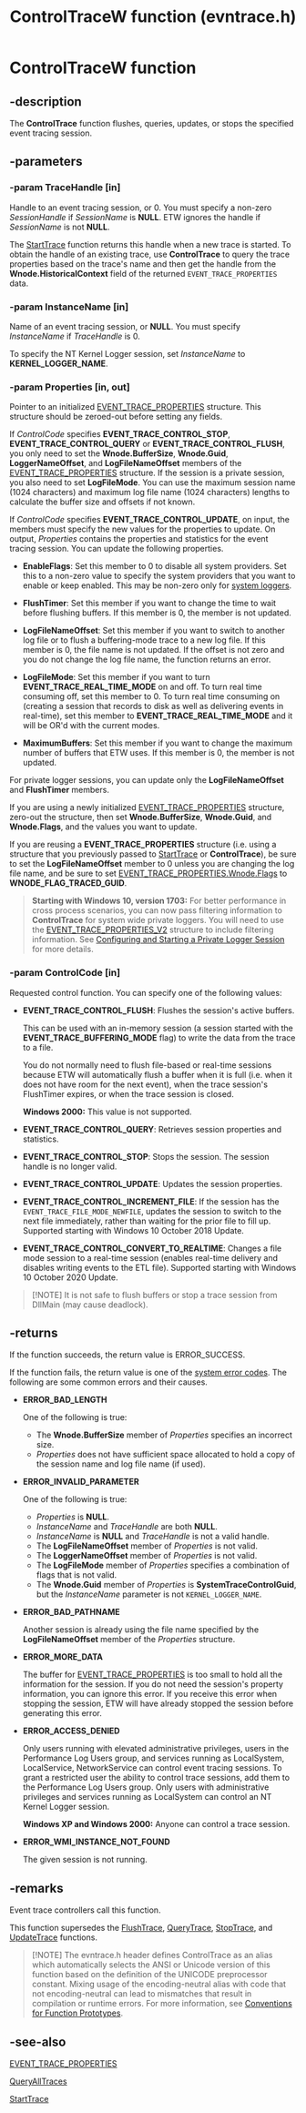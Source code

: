 ﻿---
UID: NF:evntrace.ControlTraceW
title: ControlTraceW function (evntrace.h)
description:
  The ControlTrace function flushes, queries, updates, or stops the specified
  event tracing session.
helpviewer_keywords:
  [
    "ControlTrace",
    "ControlTrace function [ETW]",
    "ControlTraceA",
    "ControlTraceW",
    "EVENT_TRACE_CONTROL_FLUSH",
    "EVENT_TRACE_CONTROL_QUERY",
    "EVENT_TRACE_CONTROL_STOP",
    "EVENT_TRACE_CONTROL_UPDATE",
    "_evt_controltrace",
    "base.controltrace",
    "etw.controltrace",
    "evntrace/ControlTrace",
    "evntrace/ControlTraceA",
    "evntrace/ControlTraceW",
  ]
old-location: etw\controltrace.htm
tech.root: ETW
ms.assetid: c39f669c-ff40-40ed-ba47-798474ec2de4
ms.date: 12/05/2018
ms.keywords:
  ControlTrace, ControlTrace function [ETW], ControlTraceA, ControlTraceW,
  EVENT_TRACE_CONTROL_FLUSH, EVENT_TRACE_CONTROL_QUERY,
  EVENT_TRACE_CONTROL_STOP, EVENT_TRACE_CONTROL_UPDATE, _evt_controltrace,
  base.controltrace, etw.controltrace, evntrace/ControlTrace,
  evntrace/ControlTraceA, evntrace/ControlTraceW
req.header: evntrace.h
req.include-header:
req.target-type: Windows
req.target-min-winverclnt: Windows 2000 Professional [desktop apps \| UWP apps]
req.target-min-winversvr: Windows 2000 Server [desktop apps \| UWP apps]
req.kmdf-ver:
req.umdf-ver:
req.ddi-compliance:
req.unicode-ansi: ControlTraceW (Unicode) and ControlTraceA (ANSI)
req.idl:
req.max-support:
req.namespace:
req.assembly:
req.type-library:
req.lib:
  Sechost.lib on Windows 8.1 and Windows Server 2012 R2; Advapi32.lib on
  Windows 8, Windows Server 2012, Windows 7, Windows Server 2008 R2, Windows
  Server 2008, Windows Vista and Windows XP
req.dll:
  Sechost.dll on Windows 8.1 and Windows Server 2012; Advapi32.dll on Windows 8,
  Windows Server 2012, Windows 7, Windows Server 2008 R2, Windows Server 2008,
  Windows Vista and Windows XP
req.irql:
targetos: Windows
req.typenames:
req.redist:
ms.custom: 19H1
f1_keywords:
  - ControlTraceW
  - evntrace/ControlTraceW
dev_langs:
  - c++
topic_type:
  - APIRef
  - kbSyntax
api_type:
  - DllExport
api_location:
  - Sechost.dll
  - Advapi32.dll
  - API-MS-Win-DownLevel-AdvAPI32-l2-1-1.dll
  - API-MS-Win-Eventing-Controller-l1-1-0.dll
  - API-MS-Win-Eventing-Legacy-l1-1-0.dll
  - AdvApi32Legacy.dll
  - KernelBase.dll
api_name:
  - ControlTrace
  - ControlTraceA
  - ControlTraceW
---

# ControlTraceW function

## -description

The **ControlTrace** function flushes, queries, updates, or stops the specified
event tracing session.

## -parameters

### -param TraceHandle [in]

Handle to an event tracing session, or 0. You must specify a non-zero
_SessionHandle_ if _SessionName_ is **NULL**. ETW ignores the handle if
_SessionName_ is not **NULL**.

The [StartTrace](/windows/win32/api/evntrace/nf-evntrace-starttracew) function
returns this handle when a new trace is started. To obtain the handle of an
existing trace, use **ControlTrace** to query the trace properties based on the
trace's name and then get the handle from the **Wnode.HistoricalContext** field
of the returned `EVENT_TRACE_PROPERTIES` data.

### -param InstanceName [in]

Name of an event tracing session, or **NULL**. You must specify _InstanceName_
if _TraceHandle_ is 0.

To specify the NT Kernel Logger session, set _InstanceName_ to
**KERNEL_LOGGER_NAME**.

### -param Properties [in, out]

Pointer to an initialized
[EVENT_TRACE_PROPERTIES](/windows/win32/api/evntrace/ns-evntrace-event_trace_properties)
structure. This structure should be zeroed-out before setting any fields.

If _ControlCode_ specifies **EVENT_TRACE_CONTROL_STOP**,
**EVENT_TRACE_CONTROL_QUERY** or **EVENT_TRACE_CONTROL_FLUSH**, you only need to
set the **Wnode.BufferSize**, **Wnode.Guid**, **LoggerNameOffset**, and
**LogFileNameOffset** members of the
[EVENT_TRACE_PROPERTIES](/windows/win32/api/evntrace/ns-evntrace-event_trace_properties)
structure. If the session is a private session, you also need to set
**LogFileMode**. You can use the maximum session name (1024 characters) and
maximum log file name (1024 characters) lengths to calculate the buffer size and
offsets if not known.

If _ControlCode_ specifies **EVENT_TRACE_CONTROL_UPDATE**, on input, the members
must specify the new values for the properties to update. On output,
_Properties_ contains the properties and statistics for the event tracing
session. You can update the following properties.

- **EnableFlags**: Set this member to 0 to disable all system providers. Set
  this to a non-zero value to specify the system providers that you want to
  enable or keep enabled. This may be non-zero only for
  [system loggers](/windows/win32/api/evntrace/nf-evntrace-starttracew#system-loggers).

- **FlushTimer**: Set this member if you want to change the time to wait before
  flushing buffers. If this member is 0, the member is not updated.

- **LogFileNameOffset**: Set this member if you want to switch to another log
  file or to flush a buffering-mode trace to a new log file. If this member is
  0, the file name is not updated. If the offset is not zero and you do not
  change the log file name, the function returns an error.

- **LogFileMode**: Set this member if you want to turn
  **EVENT_TRACE_REAL_TIME_MODE** on and off. To turn real time consuming off,
  set this member to 0. To turn real time consuming on (creating a session that
  records to disk as well as delivering events in real-time), set this member to
  **EVENT_TRACE_REAL_TIME_MODE** and it will be OR'd with the current modes.

- **MaximumBuffers**: Set this member if you want to change the maximum number
  of buffers that ETW uses. If this member is 0, the member is not updated.

For private logger sessions, you can update only the **LogFileNameOffset** and
**FlushTimer** members.

If you are using a newly initialized
[EVENT_TRACE_PROPERTIES](/windows/win32/api/evntrace/ns-evntrace-event_trace_properties)
structure, zero-out the structure, then set **Wnode.BufferSize**,
**Wnode.Guid**, and **Wnode.Flags**, and the values you want to update.

If you are reusing a **EVENT_TRACE_PROPERTIES** structure (i.e. using a
structure that you previously passed to
[StartTrace](/windows/win32/api/evntrace/nf-evntrace-starttracew) or
**ControlTrace**), be sure to set the **LogFileNameOffset** member to 0 unless
you are changing the log file name, and be sure to set
[EVENT_TRACE_PROPERTIES.Wnode.Flags](/windows/win32/api/evntrace/ns-evntrace-event_trace_properties)
to **WNODE_FLAG_TRACED_GUID**.

> **Starting with Windows 10, version 1703:** For better performance in cross
> process scenarios, you can now pass filtering information to **ControlTrace**
> for system wide private loggers. You will need to use the
> [EVENT_TRACE_PROPERTIES_V2](/windows/win32/api/evntrace/ns-evntrace-event_trace_properties_v2)
> structure to include filtering information. See
> [Configuring and Starting a Private Logger Session](/windows/win32/etw/configuring-and-starting-a-private-logger-session)
> for more details.

### -param ControlCode [in]

Requested control function. You can specify one of the following values:

- **EVENT_TRACE_CONTROL_FLUSH**: Flushes the session's active buffers.

  This can be used with an in-memory session (a session started with the
  **EVENT_TRACE_BUFFERING_MODE** flag) to write the data from the trace to a
  file.

  You do not normally need to flush file-based or real-time sessions because ETW
  will automatically flush a buffer when it is full (i.e. when it does not have
  room for the next event), when the trace session's FlushTimer expires, or when
  the trace session is closed.

  **Windows 2000:** This value is not supported.

- **EVENT_TRACE_CONTROL_QUERY**: Retrieves session properties and statistics.

- **EVENT_TRACE_CONTROL_STOP**: Stops the session. The session handle is no
  longer valid.

- **EVENT_TRACE_CONTROL_UPDATE**: Updates the session properties.

- **EVENT_TRACE_CONTROL_INCREMENT_FILE**: If the session has the
  `EVENT_TRACE_FILE_MODE_NEWFILE`, updates the session to switch to the next
  file immediately, rather than waiting for the prior file to fill up. Supported
  starting with Windows 10 October 2018 Update.

- **EVENT_TRACE_CONTROL_CONVERT_TO_REALTIME**: Changes a file mode session to a
  real-time session (enables real-time delivery and disables writing events to
  the ETL file). Supported starting with Windows 10 October 2020 Update.

> [!NOTE] It is not safe to flush buffers or stop a trace session from DllMain
> (may cause deadlock).

## -returns

If the function succeeds, the return value is ERROR_SUCCESS.

If the function fails, the return value is one of the
[system error codes](/windows/win32/debug/system-error-codes). The following
are some common errors and their causes.

- **ERROR_BAD_LENGTH**

  One of the following is true:

  - The **Wnode.BufferSize** member of _Properties_ specifies an incorrect size.
  - _Properties_ does not have sufficient space allocated to hold a copy of the
    session name and log file name (if used).

- **ERROR_INVALID_PARAMETER**

  One of the following is true:

  - _Properties_ is **NULL**.
  - _InstanceName_ and _TraceHandle_ are both **NULL**.
  - _InstanceName_ is **NULL** and _TraceHandle_ is not a valid handle.
  - The **LogFileNameOffset** member of _Properties_ is not valid.
  - The **LoggerNameOffset** member of _Properties_ is not valid.
  - The **LogFileMode** member of _Properties_ specifies a combination of flags
    that is not valid.
  - The **Wnode.Guid** member of _Properties_ is **SystemTraceControlGuid**, but
    the _InstanceName_ parameter is not `KERNEL_LOGGER_NAME`.

- **ERROR_BAD_PATHNAME**

  Another session is already using the file name specified by the
  **LogFileNameOffset** member of the _Properties_ structure.

- **ERROR_MORE_DATA**

  The buffer for
  [EVENT_TRACE_PROPERTIES](/windows/win32/api/evntrace/ns-evntrace-event_trace_properties)
  is too small to hold all the information for the session. If you do not need
  the session's property information, you can ignore this error. If you receive
  this error when stopping the session, ETW will have already stopped the
  session before generating this error.

- **ERROR_ACCESS_DENIED**

  Only users running with elevated administrative privileges, users in the
  Performance Log Users group, and services running as LocalSystem,
  LocalService, NetworkService can control event tracing sessions. To grant a
  restricted user the ability to control trace sessions, add them to the
  Performance Log Users group. Only users with administrative privileges and
  services running as LocalSystem can control an NT Kernel Logger session.

  **Windows XP and Windows 2000:** Anyone can control a trace session.

- **ERROR_WMI_INSTANCE_NOT_FOUND**

  The given session is not running.

## -remarks

Event trace controllers call this function.

This function supersedes the
[FlushTrace](/windows/win32/api/evntrace/nf-evntrace-flushtracew),
[QueryTrace](/windows/win32/api/evntrace/nf-evntrace-querytracew),
[StopTrace](/windows/win32/api/evntrace/nf-evntrace-stoptracew), and
[UpdateTrace](/windows/win32/api/evntrace/nf-evntrace-updatetracew) functions.

> [!NOTE] The evntrace.h header defines ControlTrace as an alias which
> automatically selects the ANSI or Unicode version of this function based on
> the definition of the UNICODE preprocessor constant. Mixing usage of the
> encoding-neutral alias with code that not encoding-neutral can lead to
> mismatches that result in compilation or runtime errors. For more information,
> see
> [Conventions for Function Prototypes](/windows/win32/intl/conventions-for-function-prototypes).

## -see-also

[EVENT_TRACE_PROPERTIES](/windows/win32/api/evntrace/ns-evntrace-event_trace_properties)

[QueryAllTraces](/windows/win32/api/evntrace/nf-evntrace-queryalltracesw)

[StartTrace](/windows/win32/api/evntrace/nf-evntrace-starttracew)
